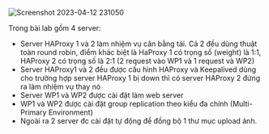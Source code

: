 ![Screenshot 2023-04-12 231050](https://user-images.githubusercontent.com/54473576/231518164-2c8bb510-8d8e-44e7-a35e-3e62e2105824.png)

Trong bài lab gồm 4 server:
- Server HAProxy 1 và 2 làm nhiệm vụ cân bằng tải. Cả 2 đều dùng thuật toàn round robin, điểm khác biệt là HaProxy 1 có trọng số (weight) là 1:1, HAProxy 2 có trọng số là 2:1 (2 request vào WP1 và 1 request và WP2)
- Server HAProxy1 và 2 đều được cấu hình HAProxy và Keepalived dùng cho trường hợp server HAProxy 1 bị down thì có server HAProxy 2 đứng ra làm nhiệm vụ thay nó
- Server WP1 và WP2 được cài đặt làm web server
- WP1 và WP2 được cài đặt group replication theo kiểu đa chính (Multi-Primary Environment)
- Ngoài ra 2 server đc cài đặt tự động để đồng bộ 1 thư mục upload ảnh.


